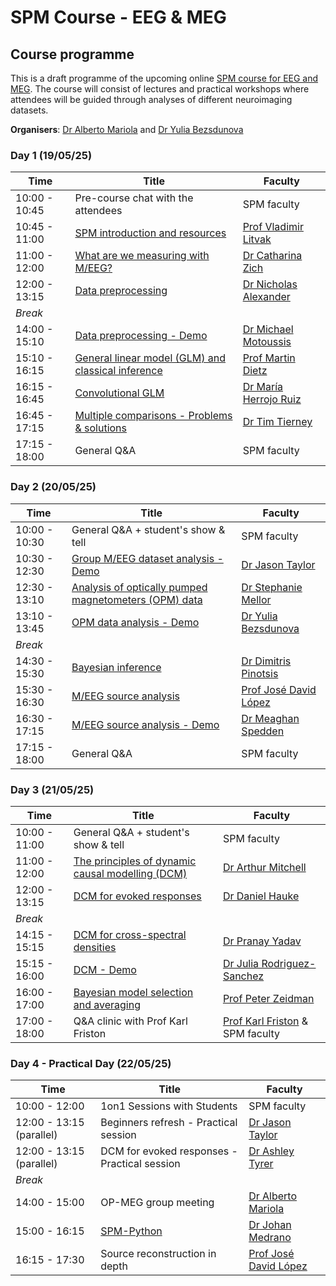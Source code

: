 # SPM Course - EEG & MEG

## Course programme

This is a draft programme of the upcoming online [SPM course for EEG and MEG](./index.md). The course will consist of lectures and practical workshops where attendees will be guided through analyses of different neuroimaging datasets. 

**Organisers**: [Dr Alberto Mariola](https://profiles.ucl.ac.uk/98818-alberto-mariola) and [Dr Yulia Bezsdunova](https://profiles.ucl.ac.uk/99175-yulia-bezsudnova)

### Day 1 (19/05/25)

| Time              | Title                           | Faculty                                |
| ----------------- | ------------------------------- | -------------------------------------- |
| 10:00 - 10:45     | Pre-course chat with the attendees                  | SPM faculty                         |
| 10:45 - 11:00     | [SPM introduction and resources](https://youtu.be/jDGTJrX8W1Y?feature=shared)                         | [Prof Vladimir Litvak](https://profiles.ucl.ac.uk/10801-vladimir-litvak) |
| 11:00 - 12:00     | [What are we measuring with M/EEG?](https://youtu.be/FhjTkeDhZ58?feature=shared)                    | [Dr Catharina Zich](https://www.ndcn.ox.ac.uk/team/catharina-zich)      |
| 12:00 - 13:15     | [Data preprocessing](https://www.youtube.com/watch?v=Oxov4IfPelQ)	                              | [Dr Nicholas Alexander](https://profiles.ucl.ac.uk/74968-nicholas-alexander) |
| *Break*                                                                               |
| 14:00 - 15:10     | [Data preprocessing - Demo](https://www.youtube.com/watch?v=4in24tvRcas)                            | [Dr Michael Motoussis](https://profiles.ucl.ac.uk/36080-michael-moutoussis) |
| 15:10 - 16:15     | [General linear model (GLM) and classical inference](https://www.youtube.com/watch?v=27-D-GLqo1g) | [Prof Martin Dietz](https://pure.au.dk/portal/en/persons/martin%40cfin.au.dk) |
| 16:15 - 16:45     | [Convolutional GLM](https://www.youtube.com/watch?v=TA6V3LjM7As)                                 | [Dr María Herrojo Ruiz](https://www.gold.ac.uk/psychology/staff/herrojo-ruiz-maria/) |
| 16:45 - 17:15     | [Multiple comparisons - Problems & solutions](https://youtu.be/ZtRKxI-RR9k?feature=shared)         | [Dr Tim Tierney](https://profiles.ucl.ac.uk/41354-tim-tierney) |
| 17:15 - 18:00     | General Q&A                                         | SPM faculty                            |


### Day 2 (20/05/25)

| Time              | Title                           | Faculty                                |
| ----------------- | ------------------------------- | -------------------------------------- |
| 10:00 - 10:30     | General Q&A + student's show & tell                    | SPM faculty                         |
| 10:30 - 12:30     | [Group M/EEG dataset analysis - Demo](https://youtu.be/PfRLlUTrCWA?feature=shared)                 | [Dr Jason Taylor](https://research.manchester.ac.uk/en/persons/jason.taylor) |
| 12:30 - 13:10     | [Analysis of optically pumped magnetometers (OPM) data](https://youtu.be/clnwtTC0ZBA?feature=shared) | [Dr Stephanie Mellor](https://profiles.ucl.ac.uk/63631-stephanie-mellor)      |
| 13:10 - 13:45     | [OPM data analysis - Demo](https://www.youtube.com/watch?v=lu1sl4fWNpM)                       | [Dr Yulia Bezsdunova](https://profiles.ucl.ac.uk/99175-yulia-bezsudnova) |
| *Break*                                                                               |
| 14:30 - 15:30     | [Bayesian inference](https://youtu.be/mkkAKoIIHTY?feature=shared)                                    | [Dr Dimitris Pinotsis](https://www.city.ac.uk/about/people/academics/dimitrios-pinotsis) |
| 15:30 - 16:30     | [M/EEG source analysis](https://www.youtube.com/watch?v=ln-urGMs9VQ)                                 | [Prof José David López](https://www.gbhi.org/profiles/jose-david-lopez-hincapie) |
| 16:30 - 17:15     | [M/EEG source analysis - Demo](https://youtu.be/ssmmhfHmWA8?feature=shared)                          | [Dr Meaghan Spedden](https://profiles.ucl.ac.uk/88661-meaghan-spedden) |
| 17:15 - 18:00     | General Q&A                                           | SPM faculty                            |


### Day 3 (21/05/25)

| Time              | Title                           | Faculty                                |
| ----------------- | ------------------------------- | -------------------------------------- |
| 10:00 - 11:00     | General Q&A + student's show & tell                    | SPM faculty                         |
| 11:00 - 12:00     | [The principles of dynamic causal modelling (DCM)](https://www.youtube.com/watch?v=usWZJAPoTTs)     | [Dr Arthur Mitchell](https://profiles.ucl.ac.uk/75769-arthur-mitchell) |
| 12:00 - 13:15     | [DCM for evoked responses](https://youtu.be/c3lrMfEHTSs?feature=shared)                              | [Dr Daniel Hauke](https://profiles.ucl.ac.uk/92790-daniel-hauke)      |
| *Break*                                                                               |
| 14:15 - 15:15     | [DCM for cross-spectral densities](https://www.youtube.com/watch?v=JFHV3RmsUfg)                      | [Dr Pranay Yadav](https://profiles.ucl.ac.uk/103112-pranay-yadav/about) |
| 15:15 - 16:00     | [DCM - Demo](https://youtu.be/oocLux1lBMI?feature=shared)                                           | [Dr Julia Rodriguez-Sanchez](https://scholar.google.co.uk/citations?user=cTstz8wAAAAJ&hl=en) |
| 16:00 - 17:00    | [Bayesian model selection and averaging](https://youtu.be/O3mAnlD4ibU?feature=shared)                | [Prof Peter Zeidman](https://peterzeidman.co.uk/) |
| 17:00 - 18:00     | Q&A clinic with Prof Karl Friston                     | [Prof Karl Friston](https://www.fil.ion.ucl.ac.uk/~karl/) & SPM faculty        


### Day 4 - Practical Day (22/05/25)

| Time              | Title                           | Faculty                                |
| ----------------- | ------------------------------- | -------------------------------------- |
| 10:00 - 12:00     | 1on1 Sessions with Students                    | SPM faculty                         |
| 12:00 - 13:15 (parallel)     | Beginners refresh - Practical session      | [Dr Jason Taylor](https://research.manchester.ac.uk/en/persons/jason.taylor) |
| 12:00 - 13:15 (parallel)    | DCM for evoked responses - Practical session      | [Dr Ashley Tyrer](https://www.au.dk/en/ashley.tyrer@cfin.au.dk) |
| *Break*                                                                               |
| 14:00 - 15:00     | OP-MEG group meeting                      | [Dr Alberto Mariola](https://profiles.ucl.ac.uk/98818-alberto-mariola) |
| 15:00 - 16:15     | [SPM-Python](https://github.com/spm/spm-python) | [Dr Johan Medrano](https://profiles.ucl.ac.uk/91185-johan-medrano) |
| 16:15 - 17:30    | Source reconstruction in depth       | [Prof José David López](https://www.gbhi.org/profiles/jose-david-lopez-hincapie) |

